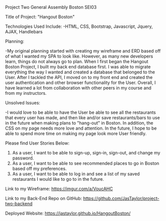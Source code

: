 Project Two General Assembly Boston SEI03

Title of Project: "Hangout Boston"

Technologies Used Include: -HTML, CSS, Bootstrap, Javascript, Jquery, AJAX, Handlebars

Planning:

-My original planning started with creating my wireframe and ERD based off of what I wanted my SPA to look like. However, as many new developers learn, things do not always go to plan. When I first began the Hangout Boston Project, I built my back end database first. I was able to migrate everything the way I wanted and created a database that belonged to the User. After I tackled the API, I moved on to my front end and created the user authentication and other browser functionality for the User. Overall, I have learned a lot from collaboration with other peers in my course and from my instructors.

Unsolved Issues:

-I would love to be able to have the User be able to see all the restaurants that every user has made, and then like and/or save restaurants/bars to use in the future when making plans to "hang-out" in Boston. In addition, the CSS on my page needs more love and attention. In the future, I hope to be able to spend more time on making my page look more User friendly.

Please find User Stories Below:
1. As a user, I want to be able to sign-up, sign-in, sign-out, and change my password.
2. As a user, I want to be able to see recommended places to go in Boston based off my preferences.
3. As a user, I want to be able to log in and see a list of my saved restaurants I would like to go to in the future.


Link to my Wireframe:
https://imgur.com/a/VoucAHC

Link to my Back-End Repo on GitHub:
https://github.com/JasTaylor/project-two-backend

Deployed Website: 
https://jastaylor.github.io/HangoutBoston/
